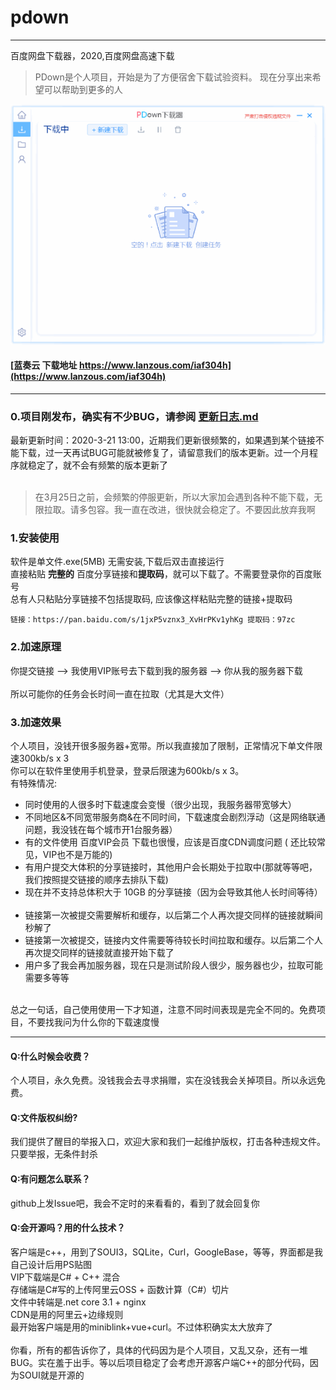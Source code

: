 # pdown
---
百度网盘下载器，2020,百度网盘高速下载
> PDown是个人项目，开始是为了方便宿舍下载试验资料。 现在分享出来希望可以帮助到更多的人

![demo](down600.gif)


#### [蓝奏云 下载地址  https://www.lanzous.com/iaf304h](https://www.lanzous.com/iaf304h)
---
### 0.项目刚发布，确实有不少BUG，请参阅 [更新日志.md](更新日志.md)  
最新更新时间：2020-3-21 13:00，近期我们更新很频繁的，如果遇到某个链接不能下载，过一天再试BUG可能就被修复了，请留意我们的版本更新。过一个月程序就稳定了，就不会有频繁的版本更新了<br/><br/>

> 在3月25日之前，会频繁的停服更新，所以大家加会遇到各种不能下载，无限拉取。请多包容。我一直在改进，很快就会稳定了。不要因此放弃我啊<br/>

### 1.安装使用

软件是单文件.exe(5MB) 无需安装,下载后双击直接运行<br/>
直接粘贴  **完整的**  百度分享链接和**提取码**，就可以下载了。不需要登录你的百度账号<br/>
总有人只粘贴分享链接不包括提取码, 应该像这样粘贴完整的链接+提取码<br/>

```
链接：https://pan.baidu.com/s/1jxP5vznx3_XvHrPKv1yhKg 提取码：97zc 
```

### 2.加速原理

你提交链接  -->  我使用VIP账号去下载到我的服务器  -->  你从我的服务器下载<br/><br/>
所以可能你的任务会长时间一直在拉取（尤其是大文件）

### 3.加速效果

个人项目，没钱开很多服务器+宽带。所以我直接加了限制，正常情况下单文件限速300kb/s x 3<br/>
<a>你可以在软件里使用手机登录，登录后限速为600kb/s x 3<a/>。<br/>
有特殊情况:<br/>
* 同时使用的人很多时下载速度会变慢（很少出现，我服务器带宽够大）<br/>
* 不同地区&不同宽带服务商&在不同时间，下载速度会剧烈浮动（这是网络联通问题，我没钱在每个城市开1台服务器）<br/>
* 有的文件使用 百度VIP会员 下载也很慢，应该是百度CDN调度问题 ( 还比较常见，VIP也不是万能的)<br/>
* 有用户提交大体积的分享链接时，其他用户会长期处于拉取中(那就等等吧，我们按照提交链接的顺序去排队下载)<br/>
* 现在并不支持总体积大于 10GB 的分享链接（因为会导致其他人长时间等待）<br/><br/>
* 链接第一次被提交需要解析和缓存，以后第二个人再次提交同样的链接就瞬间秒解了<br/>
* 链接第一次被提交，链接内文件需要等待较长时间拉取和缓存。以后第二个人再次提交同样的链接就直接开始下载了<br/>
* 用户多了我会再加服务器，现在只是测试阶段人很少，服务器也少，拉取可能需要多等等<br/><br/>
   
总之一句话，自己使用使用一下才知道，注意不同时间表现是完全不同的。免费项目，不要找我问为什么你的下载速度慢<br/>

---

#### Q:什么时候会收费？
个人项目，永久免费。没钱我会去寻求捐赠，实在没钱我会关掉项目。所以永远免费。
#### Q:文件版权纠纷?
我们提供了醒目的举报入口，欢迎大家和我们一起维护版权，打击各种违规文件。只要举报，无条件封杀
#### Q:有问题怎么联系？
github上发Issue吧，我会不定时的来看看的，看到了就会回复你
#### Q:会开源吗？用的什么技术？
客户端是c++，用到了SOUI3，SQLite，Curl，GoogleBase，等等，界面都是我自己设计后用PS贴图<br/>
VIP下载端是C# + C++ 混合<br/>
存储端是C#写的上传阿里云OSS + 函数计算（C#）切片<br/>
文件中转端是.net core 3.1 + nginx<br/>
CDN是用的阿里云+边缘规则<br/>
最开始客户端是用的miniblink+vue+curl。不过体积确实太大放弃了<br/>
<br/>
你看，所有的都告诉你了，具体的代码因为是个人项目，又乱又杂，还有一堆BUG。实在羞于出手。等以后项目稳定了会考虑开源客户端C++的部分代码，因为SOUI就是开源的<br/>
